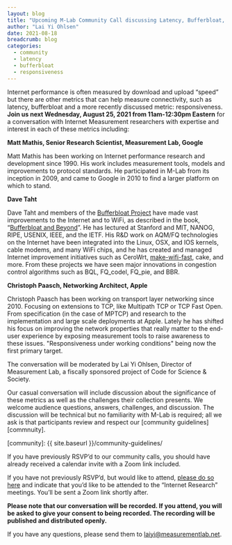 ```yaml
---
layout: blog
title: "Upcoming M-Lab Community Call discussing Latency, Bufferbloat, Responsiveness"
author: "Lai Yi Ohlsen"
date: 2021-08-18
breadcrumb: blog
categories:
  - community
  - latency
  - bufferbloat
  - responsiveness
---
```


Internet performance is often measured by download and upload “speed” but there
are other metrics that can help measure connectivity, such as latency,
bufferbloat and a more recently discussed metric: responsiveness. **Join us next
Wednesday, August 25, 2021 from 11am-12:30pm Eastern** for a conversation with
Internet Measurement researchers with expertise and interest in each of these
metrics including:<!--more-->

**Matt Mathis, Senior Research Scientist, Measurement Lab, Google**

Matt Mathis has been working on Internet performance research and development
since 1990.  His work includes measurement tools, models and improvements to 
protocol standards.  He participated in M-Lab from its inception in 2009, and
came to Google in 2010 to find a larger platform on which to stand.

**Dave Taht**

Dave Taht and members of the [Bufferbloat Project][bbproject] have made vast
improvements to the Internet and to WiFi, as described in the book,
“[Bufferbloat and Beyond][bbnb]”. He has lectured at Stanford and MIT, NANOG,
RIPE, USENIX, IEEE, and the IETF. His R&D work on AQM/FQ technologies on the
Internet have been integrated into the Linux, OSX, and IOS kernels, cable
modems, and many WiFi chips, and he has created and managed Internet improvement
initiatives such as CeroWrt, [make-wifi-fast][makewififast], cake, and more.
From these projects we have seen major innovations in congestion control
algorithms such as BQL, FQ_codel, FQ_pie, and BBR. 

[bbproject]: https://www.bufferbloat.net/projects/
[bbnb]: https://blog.tohojo.dk/media/bufferbloat-and-beyond.pdf
[makewififast]: https://lwn.net/Articles/705884/

**Christoph Paasch, Networking Architect, Apple**

Christoph Paasch has been working on transport layer networking since 2010.
Focusing on extensions to TCP, like Multipath TCP or TCP Fast Open. From
specification (in the case of MPTCP) and research to the implementation and
large scale deployments at Apple. Lately he has shifted his focus on improving
the network properties that really matter to the end-user experience by exposing
measurement tools to raise awareness to these issues. "Responsiveness under
working conditions" being now the first primary target.

The conversation will be moderated by Lai Yi Ohlsen, Director of Measurement
Lab, a fiscally sponsored project of Code for Science & Society.

Our casual conversation will include discussion about the significance of these metrics as well as the challenges their collection presents. We welcome audience questions, answers, challenges, and discussion. The discussion will be technical but no familiarity with M-Lab is required; all we ask is that participants review and respect our [community guidelines][commnuity].

[community]: {{ site.baseurl }}/community-guidelines/

If you have previously RSVP’d to our community calls, you should have already
received a calendar invite with a Zoom link included.

If you have not previously RSVP’d, but would like to attend, [please do so
here][rsvp] and indicate that you’d like to be attended to the “Internet
Research” meetings. You’ll be sent a Zoom link shortly after.

[rsvp]: https://docs.google.com/forms/d/e/1FAIpQLSeHKN2MUP1IAReB8KNJM9jIdbazpaUQscdj0zZ5PbbO9K0fTA/viewform?usp=sf_link

**Please note that our conversation will be recorded. If you attend, you will be
asked to give your consent to being recorded. The recording will be published
and distributed openly.**

If you have any questions, please send them to laiyi@measurementlab.net.
